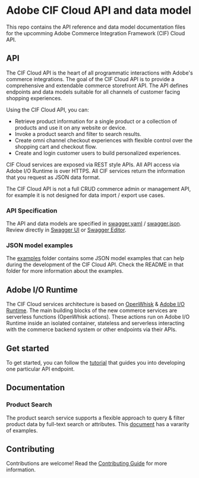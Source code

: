# Adobe CIF Cloud API and data model

This repo contains the API reference and data model documentation files for the upcomming Adobe Commerce Integration Framework (CIF) Cloud API.

## API

The CIF Cloud API is the heart of all programmatic interactions with Adobe's commerce integrations. The goal of the CIF Cloud API is to provide a comprehensive and extendable commerce storefront API. The API defines endpoints and data models suitable for all channels of customer facing shopping experiences. 

Using the CIF Cloud API, you can:

* Retrieve product information for a single product or a collection of products and use it on any website or device.
* Invoke a product search and filter to search results.
* Create omni channel checkout experiences with flexible control over the shopping cart and checkout flow.
* Create and login customer users to build personalized experiences.

CIF Cloud services are exposed via REST style APIs. All API access via Adobe I/O Runtime is over HTTPS. All CIF services return the information that you request as JSON data format.

The CIF Cloud API is not a full CRUD commerce admin or management API, for example it is not designed for data import / export use cases.

### API Specification

The API and data models are specified in [swagger.yaml](/api/swagger.yaml) / [swagger.json](/api/swagger.json). Review directly in [Swagger UI](http://petstore.swagger.io/?url=https://raw.githubusercontent.com/Adobe-Marketing-Cloud/commerce-cif-doc/master/api/swagger.yaml) or [Swagger Editor](http://editor.swagger.io/).

### JSON model examples

The [examples](examples) folder contains some JSON model examples that can help during the development of the CIF Cloud API. Check the README in that folder for more information about the examples.

## Adobe I/O Runtime

The CIF Cloud services architecture is based on [OpenWhisk](https://openwhisk.apache.org) & [Adobe I/O Runtime](https://www.adobe.io/apis/cloudplatform/runtime.html). The main building blocks of the new commerce services are serverless functions (OpenWhisk actions). These actions run on Adobe I/O Runtime inside an isolated container, stateless and serverless interacting with the commerce backend system or other endpoints via their APIs. 

## Get started

To get started, you can follow the [tutorial](tutorial) that guides you into developing one particular API endpoint.

## Documentation

### Product Search

The product search service supports a flexible approach to query & filter product data by full-text search or attributes. This [document](doc/product_search.md) has a vararity of examples.

## Contributing

Contributions are welcome! Read the [Contributing Guide](CONTRIBUTING.md) for more information.